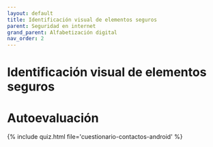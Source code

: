 ```yaml
---
layout: default
title: Identificación visual de elementos seguros
parent: Seguridad en internet
grand_parent: Alfabetización digital
nav_order: 2
---
```


# Identificación visual de elementos seguros

# Autoevaluación

{% include quiz.html file='cuestionario-contactos-android' %}